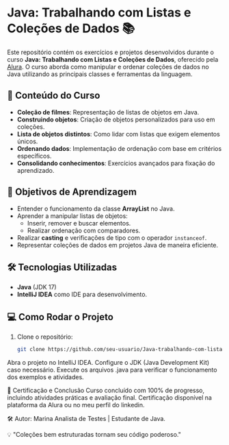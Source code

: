 # Java: Trabalhando com Listas e Coleções de Dados 📚

Este repositório contém os exercícios e projetos desenvolvidos durante o curso **Java: Trabalhando com Listas e Coleções de Dados**, oferecido pela [Alura](https://www.alura.com.br/). 
O curso aborda como manipular e ordenar coleções de dados no Java utilizando as principais classes e ferramentas da linguagem.

## 📝 Conteúdo do Curso

- **Coleção de filmes**: Representação de listas de objetos em Java.
- **Construindo objetos**: Criação de objetos personalizados para uso em coleções.
- **Lista de objetos distintos**: Como lidar com listas que exigem elementos únicos.
- **Ordenando dados**: Implementação de ordenação com base em critérios específicos.
- **Consolidando conhecimentos**: Exercícios avançados para fixação do aprendizado.

## 🎯 Objetivos de Aprendizagem

- Entender o funcionamento da classe **ArrayList** no Java.
- Aprender a manipular listas de objetos:
  - Inserir, remover e buscar elementos.
  - Realizar ordenação com comparadores.
- Realizar **casting** e verificações de tipo com o operador `instanceof`.
- Representar coleções de dados em projetos Java de maneira eficiente.

## 🛠 Tecnologias Utilizadas

- **Java** (JDK 17)
- **IntelliJ IDEA** como IDE para desenvolvimento.

## 💻 Como Rodar o Projeto

1. Clone o repositório:
   ```bash
   git clone https://github.com/seu-usuario/Java-trabalhando-com-listas-e-colecoes-de-dados.git
Abra o projeto no IntelliJ IDEA.
Configure o JDK (Java Development Kit) caso necessário.
Execute os arquivos .java para verificar o funcionamento dos exemplos e atividades.

🌟 Certificação e Conclusão
Curso concluído com 100% de progresso, incluindo atividades práticas e avaliação final. Certificação disponível na plataforma da Alura ou no meu perfil do linkedin.

🛠 Autor:
Marina
Analista de Testes | Estudante de Java.

💡 "Coleções bem estruturadas tornam seu código poderoso."

